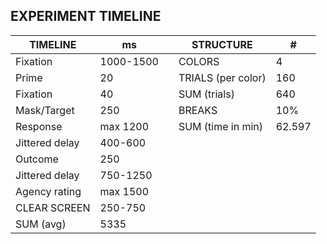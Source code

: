 ## EXPERIMENT TIMELINE
| TIMELINE  | ms  |   | STRUCTURE  | #  |
|---|---|---|---|---|
|Fixation   | 1000-1500  |   | COLORS  | 4  |
| Prime  | 20  |   | TRIALS (per color)  | 160 |
| Fixation  | 40  |   | SUM (trials)  | 640 |
| Mask/Target  | 250  |   | BREAKS  | 10%  |
| Response  | max 1200  |   | SUM (time in min)  | 62.597  |
| Jittered delay  | 400-600  |   |  |   |
| Outcome  |  250 |   |  |  |
| Jittered delay  | 750-1250  |   |   |   |
| Agency rating  | max 1500  |   |   |   |
| CLEAR SCREEN  | 250-750  |   |   |   |
| SUM (avg)  | 5335|   |   |   |
